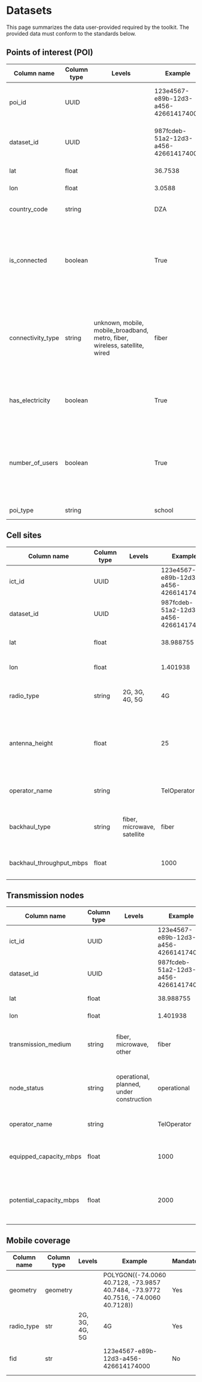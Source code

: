 # Datasets

This page summarizes the data user-provided required by the toolkit. The provided data must conform to the standards below.

## Points of interest (POI)

| Column name | Column type | Levels | Example | Mandatory | Definition |
|------------|-------------|---------|----------|-----------|------------|
| poi_id | UUID | | 123e4567-e89b-12d3-a456-426614174000 | No | Unique identifier for the POI, automatically generated |
| dataset_id | UUID | | 987fcdeb-51a2-12d3-a456-426614174000 | No | Unique identifier for the dataset, automatically generated |
| lat | float | | 36.7538 | Yes | Latitude coordinate |
| lon | float | | 3.0588 | Yes | Longitude coordinate |
| country_code | string | | DZA | No | ISO 3166-1 alpha-3 country code |
| is_connected | boolean | | True | No | Whether the POI has connectivity. If this column is missing, the connectivits status will be inferred using [speed test](https://www.ookla.com/ookla-for-good/open-data) measurements. |
| connectivity_type | string | unknown, mobile, mobile_broadband, metro, fiber, wireless, satellite, wired | fiber | No | Type of internet connectivity. If this column is missing, the connectivits status will be inferred using [speed test](https://www.ookla.com/ookla-for-good/open-data) measurements. |
| has_electricity | boolean | | True | No | Whether the POI has electricity. If missing, no electricity will be assumed. |
| number_of_users | boolean | | True | No | Peak number of internet user at the POI. If missing, this will be estimated by the demand model using population data. |
| poi_type | string | | school | No | Type of point of interest |

## Cell sites

| Column name | Column type | Levels | Example | Mandatory | Definition |
|------------|-------------|---------|----------|-----------|------------|
| ict_id | UUID | | 123e4567-e89b-12d3-a456-426614174000 | No | Cell tower identifier |
| dataset_id | UUID | | 987fcdeb-51a2-12d3-a456-426614174000 | No | Unique identifier for the dataset |
| lat | float | | 38.988755 | Yes | Cell tower geographical latitude |
| lon | float | | 1.401938 | Yes | Cell tower geographical longitude |
| radio_type | string | 2G, 3G, 4G, 5G | 4G | Yes | Type of radio transmission technology |
| antenna_height | float | | 25 | No | Antenna height in meters from the ground, if missing a height of 25 meters will be assumed. |
| operator_name | string | | TelOperator | No | Mobile network operator name |
| backhaul_type | string | fiber, microwave, satellite | fiber | No | Type of backhaul connectivity of the cell tower |
| backhaul_throughput_mbps | float | | 1000 | No | Equipped throughput of the backhaul |

## Transmission nodes

| Column name | Column type | Levels | Example | Mandatory | Definition |
|------------|-------------|---------|----------|-----------|------------|
| ict_id | UUID | | 123e4567-e89b-12d3-a456-426614174000 | No | Node identifier |
| dataset_id | UUID | | 987fcdeb-51a2-12d3-a456-426614174000 | No | Unique identifier for the dataset |
| lat | float | | 38.988755 | Yes | Geographical latitude |
| lon | float | | 1.401938 | Yes | Geographical longitude |
| transmission_medium | string | fiber, microwave, other | fiber | No | Transmission medium. If missing, 'fiber' will be assumed. |
| node_status | string | operational, planned, under construction | operational | No | Status of the node. If missing, 'operational' will be assumed. |
| operator_name | string | | TelOperator | No | Name of the mobile operator |
| equipped_capacity_mbps | float | | 1000 | No | Equipped bandwidth ready for use to connect subscribers |
| potential_capacity_mbps | float | | 2000 | No | Total theoretical bandwidth available for subscriber connections |

## Mobile coverage

| Column name | Column type | Levels | Example | Mandatory | Definition |
|------------|-------------|---------|----------|-----------|------------|
| geometry | geometry | | POLYGON((-74.0060 40.7128, -73.9857 40.7484, -73.9772 40.7516, -74.0060 40.7128)) | Yes | Mobile coverage polygons |
| radio_type | str | 2G, 3G, 4G, 5G | 4G | Yes | Radio technology type |
| fid | str | | 123e4567-e89b-12d3-a456-426614174000 | No | Unique identifier for polygons |
